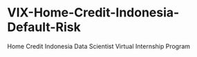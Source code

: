 # VIX-Home-Credit-Indonesia-Default-Risk
Home Credit Indonesia Data Scientist Virtual Internship Program
